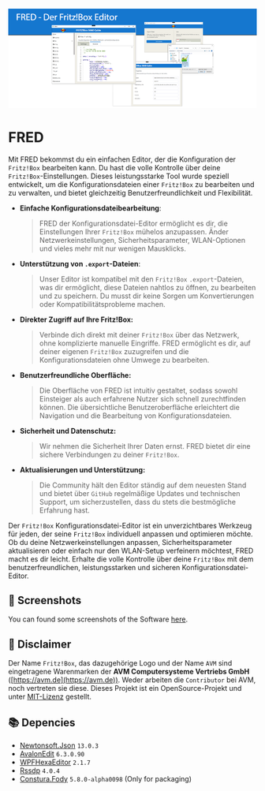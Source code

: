 ![Preview](https://raw.githubusercontent.com/FritzTools/FRED/main/Screenshots/Preview.png)

# FRED
Mit FRED bekommst du ein einfachen Editor, der die Konfiguration der `Fritz!Box` bearbeiten kann. Du hast die volle Kontrolle über deine `Fritz!Box`-Einstellungen. Dieses leistungsstarke Tool wurde speziell entwickelt, um die Konfigurationsdateien einer `Fritz!Box` zu bearbeiten und zu verwalten, und bietet gleichzeitig Benutzerfreundlichkeit und Flexibilität.

* **Einfache Konfigurationsdateibearbeitung**:
  > FRED der Konfigurationsdatei-Editor ermöglicht es dir, die Einstellungen Ihrer `Fritz!Box` mühelos anzupassen. Änder Netzwerkeinstellungen, Sicherheitsparameter, WLAN-Optionen und vieles mehr mit nur wenigen Mausklicks.

* **Unterstützung von `.export`-Dateien**:
  > Unser Editor ist kompatibel mit den `Fritz!Box` `.export`-Dateien, was dir ermöglicht, diese Dateien nahtlos zu öffnen, zu bearbeiten und zu speichern. Du musst dir keine Sorgen um Konvertierungen oder Kompatibilitätsprobleme machen.

* **Direkter Zugriff auf Ihre Fritz!Box:**
  > Verbinde dich direkt mit deiner `Fritz!Box` über das Netzwerk, ohne komplizierte manuelle Eingriffe. FRED ermöglicht es dir, auf deiner eigenen `Fritz!Box` zuzugreifen und die Konfigurationsdateien ohne Umwege zu bearbeiten.

* **Benutzerfreundliche Oberfläche:**
  > Die Oberfläche von FRED ist intuitiv gestaltet, sodass sowohl Einsteiger als auch erfahrene Nutzer sich schnell zurechtfinden können. Die übersichtliche Benutzeroberfläche erleichtert die Navigation und die Bearbeitung von Konfigurationsdateien.

* **Sicherheit und Datenschutz:**
  > Wir nehmen die Sicherheit Ihrer Daten ernst. FRED bietet dir eine sichere Verbindungen zu deiner `Fritz!Box`.

* **Aktualisierungen und Unterstützung:**
  > Die Community hält den Editor ständig auf dem neuesten Stand und bietet über `GitHub` regelmäßige Updates und technischen Support, um sicherzustellen, dass du stets die bestmögliche Erfahrung hast.

Der `Fritz!Box` Konfigurationsdatei-Editor ist ein unverzichtbares Werkzeug für jeden, der seine `Fritz!Box` individuell anpassen und optimieren möchte. Ob du deine Netzwerkeinstellungen anpassen, Sicherheitsparameter aktualisieren oder einfach nur den WLAN-Setup verfeinern möchtest, FRED macht es dir leicht. Erhalte die volle Kontrolle über deine `Fritz!Box` mit dem benutzerfreundlichen, leistungsstarken und sicheren Konfigurationsdatei-Editor.

## :art: Screenshots
You can found some screenshots of the Software [here](https://github.com/FritzTools/FRED/blob/main/Screenshots/Readme.md).

## :page_with_curl: Disclaimer
Der Name `Fritz!Box`, das dazugehörige Logo und der Name `AVM` sind eingetragene Warenmarken der **AVM Computersysteme Vertriebs GmbH** ([https://avm.de](https://avm.de)). Weder arbeiten die `Contributor` bei AVM, noch vertreten sie diese. Dieses Projekt ist ein OpenSource-Projekt und unter [MIT-Lizenz](https://github.com/FritzTools/FRED/blob/main/LICENSE) gestellt.

## :books: Depencies
- [Newtonsoft.Json](https://www.newtonsoft.com/json) `13.0.3`
- [AvalonEdit](http://www.avalonedit.net) `6.3.0.90`
- [WPFHexaEditor](https://github.com/abbaye/WpfHexEditorControl) `2.1.7`
- [Rssdp](https://github.com/Yortw/RSSDP) `4.0.4`
- [Constura.Fody](https://github.com/Fody/Costura) `5.8.0-alpha0098` (Only for packaging)
